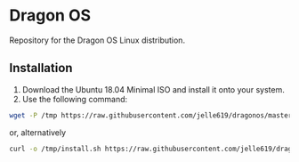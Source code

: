 # Dragon OS
Repository for the Dragon OS Linux distribution.

## Installation
1. Download the Ubuntu 18.04 Minimal ISO and install it onto your system.
2. Use the following command:
```bash
wget -P /tmp https://raw.githubusercontent.com/jelle619/dragonos/master/install.sh && bash /tmp/install.sh
```
or, alternatively
```bash
curl -o /tmp/install.sh https://raw.githubusercontent.com/jelle619/dragonos/master/install.sh && bash /tmp/install.sh
```
